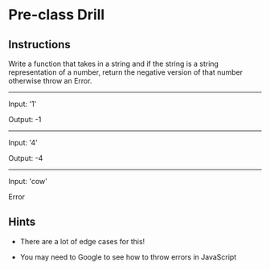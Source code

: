 # Pre-class Drill

## Instructions

Write a function that takes in a string and if the string is a string representation of a number, return the negative version of that number otherwise throw an Error.

---

Input: '1'

Output: -1

---

Input: '4'

Output: -4

---

Input: 'cow'

Error

## Hints

- There are a lot of edge cases for this!

- You may need to Google to see how to throw errors in JavaScript
